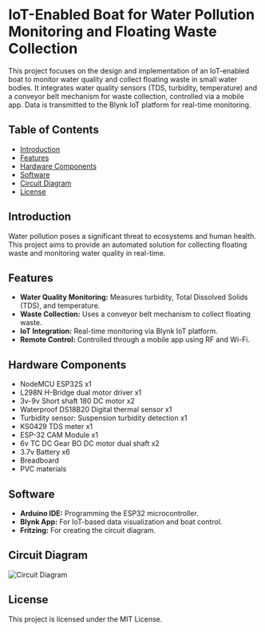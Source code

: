 <!DOCTYPE html>
<html lang="en">
<head>
    <meta charset="UTF-8">
    <meta name="viewport" content="width=device-width, initial-scale=1.0">
</head>
<body>

<h1>IoT-Enabled Boat for Water Pollution Monitoring and Floating Waste Collection</h1>

<p>This project focuses on the design and implementation of an IoT-enabled boat to monitor water quality and collect floating waste in small water bodies. It integrates water quality sensors (TDS, turbidity, temperature) and a conveyor belt mechanism for waste collection, controlled via a mobile app. Data is transmitted to the Blynk IoT platform for real-time monitoring.</p>

<h2>Table of Contents</h2>
<ul>
    <li><a href="#introduction">Introduction</a></li>
    <li><a href="#features">Features</a></li>
    <li><a href="#hardware-components">Hardware Components</a></li>
    <li><a href="#software">Software</a></li>
    <li><a href="#circuit-diagram">Circuit Diagram</a></li>
    <li><a href="#license">License</a></li>
</ul>

<h2 id="introduction">Introduction</h2>
<p>Water pollution poses a significant threat to ecosystems and human health. This project aims to provide an automated solution for collecting floating waste and monitoring water quality in real-time.</p>

<h2 id="features">Features</h2>
<ul>
    <li><strong>Water Quality Monitoring:</strong> Measures turbidity, Total Dissolved Solids (TDS), and temperature.</li>
    <li><strong>Waste Collection:</strong> Uses a conveyor belt mechanism to collect floating waste.</li>
    <li><strong>IoT Integration:</strong> Real-time monitoring via Blynk IoT platform.</li>
    <li><strong>Remote Control:</strong> Controlled through a mobile app using RF and Wi-Fi.</li>
</ul>

<h2 id="hardware-components">Hardware Components</h2>
<ul>
    <li>NodeMCU ESP32S x1</li>
    <li>L298N H-Bridge dual motor driver x1</li>
    <li>3v-9v Short shaft 180 DC motor x2</li>
    <li>Waterproof DS18B20 Digital thermal sensor x1</li>
    <li>Turbidity sensor: Suspension turbidity detection x1</li>
    <li>KS0429 TDS meter x1</li>
    <li>ESP-32 CAM Module x1</li>
    <li>6v TC DC Gear BO DC motor dual shaft x2</li>
    <li>3.7v Battery x6</li>
    <li>Breadboard</li>
    <li>PVC materials</li>
</ul>

<h2 id="software">Software</h2>
<ul>
    <li><strong>Arduino IDE:</strong> Programming the ESP32 microcontroller.</li>
    <li><strong>Blynk App:</strong> For IoT-based data visualization and boat control.</li>
    <li><strong>Fritzing:</strong> For creating the circuit diagram.</li>
</ul>

<h2 id="circuit-diagram">Circuit Diagram</h2>
<p><img src="https://i.ibb.co.com/Tbk4S08/Circuit-Diagram.png" alt="Circuit Diagram"></p>

<h2 id="license">License</h2>
<p>This project is licensed under the MIT License.</p>

</body>
</html>